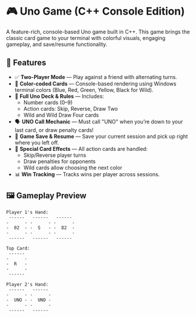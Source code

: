 # 🎮 Uno Game (C++ Console Edition)

A feature-rich, console-based Uno game built in C++. This game brings the classic card game to your terminal with colorful visuals, engaging gameplay, and save/resume functionality.

## 🚀 Features

- ✅ **Two-Player Mode** — Play against a friend with alternating turns.
- 🎨 **Color-coded Cards** — Console-based rendering using Windows terminal colors (Blue, Red, Green, Yellow, Black for Wild).
- 🔁 **Full Uno Deck & Rules** — Includes:
  - Number cards (0–9)
  - Action cards: Skip, Reverse, Draw Two
  - Wild and Wild Draw Four cards
- 🗣️ **UNO Call Mechanic** — Must call "UNO" when you’re down to your last card, or draw penalty cards!
- 💾 **Game Save & Resume** — Save your current session and pick up right where you left off.
- 🧠 **Special Card Effects** — All action cards are handled:
  - Skip/Reverse player turns
  - Draw penalties for opponents
  - Wild cards allow choosing the next color
- 📊 **Win Tracking** — Tracks wins per player across sessions.

## 🖼️ Gameplay Preview

```plaintext
Player 1's Hand:
 ------   ------   ------  
-      - -      - -      - 
-  02  - -  S   - -  D2  - 
-      - -      - -      - 
 ------   ------   ------  

Top Card:
 ------ 
-      -
-  R   -
-      -
 ------ 

Player 2's Hand:
 ------   ------  
-      - -      - 
-  UNO - -  UNO - 
-      - -      - 
 ------   ------  

